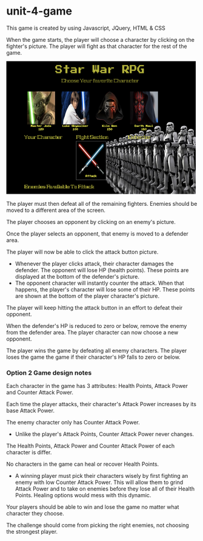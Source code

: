 # unit-4-game

This game is created by using Javascript, JQuery, HTML & CSS

When the game starts, the player will choose a character by clicking on the fighter's picture. The player will fight as that character for the rest of the game.

<img src = "assets/images/screen-shot.png" width = "500" height = "350">

The player must then defeat all of the remaining fighters. Enemies should be moved to a different area of the screen.

The player chooses an opponent by clicking on an enemy's picture.

Once the player selects an opponent, that enemy is moved to a defender area.

The player will now be able to click the attack button picture.
<ul>
<li>Whenever the player clicks attack, their character damages the defender. The opponent will lose HP (health points). These points are displayed at the bottom of the defender's picture.</li>

<li>The opponent character will instantly counter the attack. When that happens, the player's character will lose some of their HP. These points are shown at the bottom of the player character's picture.</li>
</ul>
The player will keep hitting the attack button in an effort to defeat their opponent.

When the defender's HP is reduced to zero or below, remove the enemy from the defender area. The player character can now choose a new opponent.

The player wins the game by defeating all enemy characters. The player loses the game the game if their character's HP falls to zero or below.

<h3>Option 2 Game design notes</h3>

Each character in the game has 3 attributes: Health Points, Attack Power and Counter Attack Power.

Each time the player attacks, their character's Attack Power increases by its base Attack Power. 

The enemy character only has Counter Attack Power. 
<ul>
  <li>Unlike the player's Attack Points, Counter Attack Power never changes.</li>
</ul>
The Health Points, Attack Power and Counter Attack Power of each character is differ.

No characters in the game can heal or recover Health Points. 
<ul>
<li>A winning player must pick their characters wisely by first fighting an enemy with low Counter Attack Power. This will allow them to grind Attack Power and to take on enemies before they lose all of their Health Points. Healing options would mess with this dynamic.</li>
</ul>
Your players should be able to win and lose the game no matter what character they choose. 

The challenge should come from picking the right enemies, not choosing the strongest player.


